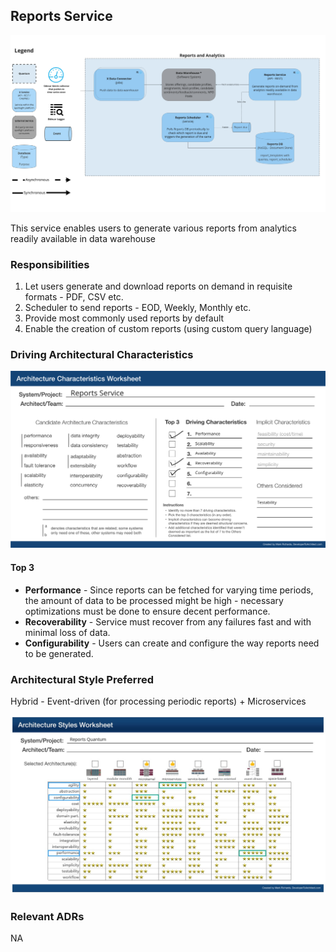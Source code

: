 ## Reports Service

![Image](../diagrams/quanta/Reports-quanta.jpg)

This service enables users to generate various reports from analytics readily available in data warehouse

### Responsibilities

1. Let users generate and download reports on demand in requisite formats - PDF, CSV etc.
2. Scheduler to send reports - EOD, Weekly, Monthly etc.
3. Provide most commonly used reports by default
4. Enable the creation of custom reports (using custom query language)

### Driving Architectural Characteristics

![Image](../images/reports-quantum-worksheet.png)

#### Top 3

- **Performance** - Since reports can be fetched for varying time periods, the amount of data to be processed might be high - necessary optimizations must be done to ensure decent performance.
- **Recoverability** - Service must recover from any failures fast and with minimal loss of data.
- **Configurability** - Users can create and configure the way reports need to be generated.

### Architectural Style Preferred

Hybrid - Event-driven (for processing periodic reports) + Microservices

![Image](../images/report-quantum-arch-characteristics.jpg)

### Relevant ADRs

NA
